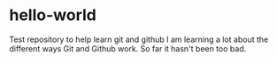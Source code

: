 # hello-world
Test repository to help learn git and github
I am learning a lot about the different ways Git and Github work.
So far it hasn't been too bad.
